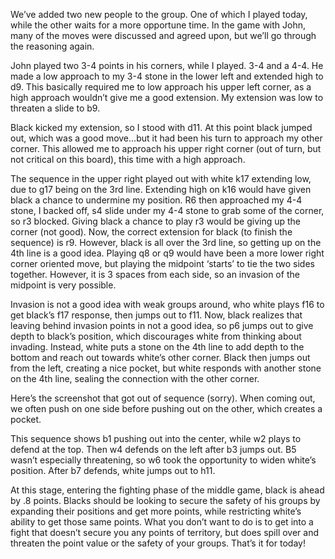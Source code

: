 
We’ve added two new people to the group.  One of which I played today, while the other waits for a more opportune time.  In the game with John, many of the moves were discussed and agreed upon, but we’ll go through the reasoning again.

<!-- 1 -->

John played two 3-4 points in his corners, while I played. 3-4 and a 4-4.  He made a low approach to my 3-4 stone in the lower left and extended high to d9.  This basically required me to low approach his  upper left corner, as a high approach wouldn’t give me a good extension.  My extension was low to threaten a slide to b9.

<!-- 2 -->

Black kicked my extension, so I stood with d11.  At this point black jumped out, which was a good move…but it had been his turn to approach my other corner.  This allowed me to approach his upper right corner (out of turn, but not critical on this board), this time with a high approach.

<!-- 3 -->

The sequence in the upper right played out with white k17 extending low, due to g17 being on the 3rd line.  Extending high on k16 would have given black a chance to undermine my position.  R6 then approached my 4-4 stone, I backed off, s4 slide under my 4-4 stone to grab some of the corner, so r3 blocked.  Giving black a chance to play r3 would be giving up the corner (not good).  Now, the correct extension for black (to finish the sequence) is r9.  However, black is all over the 3rd line, so getting up on the 4th line is a good idea.  Playing q8 or q9 would have been a more lower right corner oriented move, but playing the midpoint ‘starts’ to tie the two sides together.  However, it is 3 spaces from each side, so an invasion of the midpoint is very possible.

<!-- 4 -->

Invasion is not a good idea with weak groups around, who white plays f16 to get black’s f17 response, then jumps out to f11.  Now, black realizes that leaving behind invasion points in not a good idea, so p6 jumps out to give depth to black’s position, which discourages white from thinking about invading.  Instead, white puts a stone on the 4th line to add depth to the bottom and reach out towards white’s other corner.  Black then jumps out from the left, creating a nice pocket, but white responds with another stone on the 4th line, sealing the connection with the other corner.

<!-- 5 -->

Here’s the screenshot that got out of sequence (sorry).  When coming out, we often push on one side before pushing out on the other, which creates a pocket.

<!-- 6 -->

This sequence shows b1 pushing out into the center, while w2 plays to defend at the top.  Then w4 defends on the left after b3 jumps out.  B5 wasn’t especially threatening, so w6 took the opportunity to widen white’s position.  After b7 defends, white jumps out to h11.

<!-- 7 -->

At this stage, entering the fighting phase of the middle game, black is ahead by .8 points.  Blacks should be looking to secure the safety of his groups by expanding their positions and get more points, while restricting white’s ability to get those same points.  What you don’t want to do is to get into a fight that doesn’t secure you any points of territory, but does spill over and threaten the point value or the safety of your groups.  That’s it for today!

